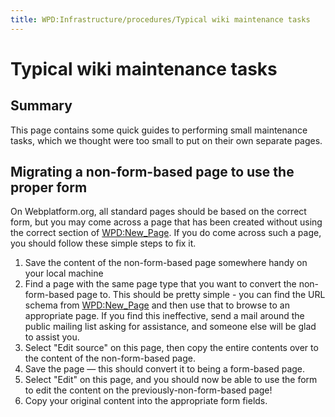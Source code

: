 ```yaml
---
title: WPD:Infrastructure/procedures/Typical wiki maintenance tasks
---
```

<h1><span class="mw-headline" id="Typical_wiki_maintenance_tasks">Typical wiki maintenance tasks</span></h1>
<h2><span class="mw-headline" id="Summary">Summary</span></h2>
<p>This page contains some quick guides to performing small maintenance tasks, which we thought were too small to put on their own separate pages.
</p>
<h2><span class="mw-headline" id="Migrating_a_non-form-based_page_to_use_the_proper_form">Migrating a non-form-based page to use the proper form</span></h2>
<p>On Webplatform.org, all standard pages should be based on the correct form, but you may come across a page that has been created without using the correct section of <a href="/wiki/WPD:New_Page" title="WPD:New Page">WPD:New_Page</a>. If you do come across such a page, you should follow these simple steps to fix it.
</p>
<ol><li> Save the content of the non-form-based page somewhere handy on your local machine</li>
<li> Find a page with the same page type that you want to convert the non-form-based page to. This should be pretty simple - you can find the URL schema from <a href="/wiki/WPD:New_Page" title="WPD:New Page">WPD:New_Page</a> and then use that to browse to an appropriate page. If you find this ineffective, send a mail around the public mailing list asking for assistance, and someone else will be glad to assist you.</li>
<li> Select "Edit source" on this page, then copy the entire contents over to the content of the non-form-based page.</li>
<li> Save the page — this should convert it to being a form-based page.</li>
<li> Select "Edit" on this page, and you should now be able to use the form to edit the content on the previously-non-form-based page!</li>
<li> Copy your original content into the appropriate form fields.</li></ol>
<p><br />
</p><p><br />
</p>
<div class="attribution">
<p><br />
</p><p><br />
</p>
</div>

<!-- 
NewPP limit report
CPU time usage: 0.061 seconds
Real time usage: 0.074 seconds
Preprocessor visited node count: 93/1000000
Preprocessor generated node count: 746/1000000
Post‐expand include size: 688/2097152 bytes
Template argument size: 437/2097152 bytes
Highest expansion depth: 5/40
Expensive parser function count: 0/100
-->

<!-- 
Transclusion expansion time report (%,ms,calls,template)
100.00%   59.200      1 - -total
 25.77%   15.255      1 - Template:Page_Title
 22.41%   13.267      1 - Template:Flags
 15.19%    8.994      1 - Template:Summary_Section
 13.10%    7.758      1 - Template:External_Attribution
  7.33%    4.342      1 - Template:Notes_Section
  6.50%    3.851      1 - Template:Basic_Page
  5.61%    3.323      1 - Template:Topics
-->

<!-- Saved in parser cache with key wpwiki:pcache:idhash:58615-0!*!0!!*!*!*!esi=1 and timestamp 20150731111836 and revision id 101390
 -->

